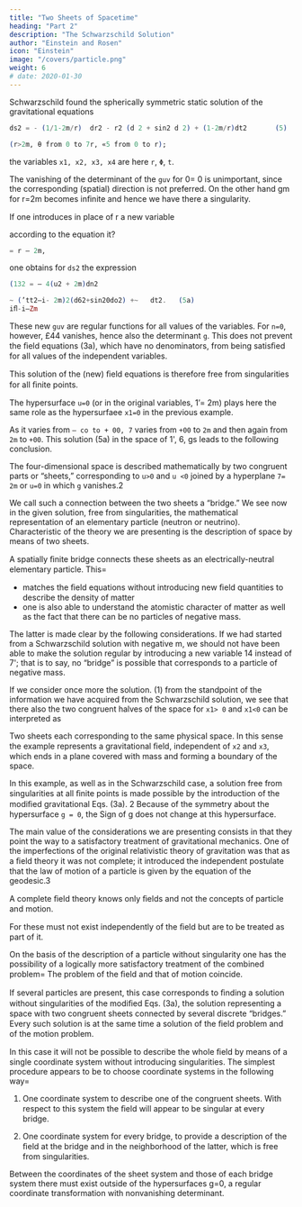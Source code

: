 ```yaml
---
title: "Two Sheets of Spacetime"
heading: "Part 2"
description: "The Schwarzschild Solution"
author: "Einstein and Rosen"
icon: "Einstein"
image: "/covers/particle.png"
weight: 6
# date: 2020-01-30
---
```





Schwarzschild found the spherically symmetric static solution of the gravitational equations
                                                              
```elixir
ds2 = - (1/1-2m/r)  dr2 - r2 (d 2 + sin2 d 2) + (1-2m/r)dt2       (5)
```

```elixir
(r>2m, θ from 0 to 7r, «5 from 0 to r); 
```

the variables `x1, x2, x3, x4` are here `r`, `Φ`, `t`. 

The vanishing of the determinant of the `guv` for 0= 0 is unimportant, since the corresponding (spatial) direction is not preferred. On the other hand gm for r=2m becomes inﬁnite and hence we have there a singularity.

If one introduces in place of r a new variable             
                                                                 
according to the equation it? 

```elixir
= r — 2m,                           
```

one obtains for `ds2` the expression                            

```elixir                                                              
(132 = — 4(u2 + 2m)dn2

~ (’tt2—i- 2m)2(d62+sin20do2) +~   dt2.   (5a)   
iﬂ-i—Zm
```

These new `guv` are regular functions for all values of the variables. For `n=0`, however, £44 vanishes, hence also the determinant `g`. This does not prevent the ﬁeld equations (3a), which have no denominators, from being satisﬁed for all values of the independent variables. 

This solution of the (new) ﬁeld equations is therefore free from singularities for all ﬁnite points. 

The hypersurface `u=0` (or in the original variables, 1’=  2m) plays here the same role as the hypersurfaee `x1=0` in the previous example. 

As it varies from `— co to + 00, 7` varies from `+00` to `2m` and then again from `2m` to `+00`. This solution (5a) in the space of 1', 6, gs leads to the following conclusion. 

The four-dimensional space is described mathematically by two congruent parts or “sheets,” corresponding to `u>0` and `u <0` joined by a hyperplane `7=  2m` or `u=0` in which `g` vanishes.2 

We call such a connection between the two sheets a “bridge.” We see now in the given solution, free from singularities, the mathematical representation of an elementary particle (neutron or neutrino). Characteristic of the theory we are presenting is the description of space by means of two sheets.

A spatially ﬁnite bridge connects these sheets as an electrically-neutral elementary particle. This= 
- matches <!-- With this conception one not only obtains the representation of an elementary particle by using only --> the ﬁeld equations without introducing new ﬁeld quantities to describe the density of matter
-  one is also able to understand the atomistic character of matter as well as the fact that there can be no particles of negative mass. 

The latter is made clear by the following considerations. If we had started from a Schwarzschild solution with negative m, we should not have been able to make the solution regular by introducing a new variable 14 instead of 7'; that is to say, no “bridge” is possible that corresponds to a particle of negative mass. 

If we consider once more the solution. (1) from the standpoint of the information we have acquired from the Schwarzschild solution, we see that there also the two congruent halves of the space for `x1> 0` and `x1<0` can be interpreted as

Two sheets each corresponding to the same physical space. In this sense the example represents a gravitational ﬁeld, independent of `x2` and `x3`, which ends in a plane covered with mass and forming a boundary of the space. 

In this example, as well as in the Schwarzschild case, a solution free from singularities at all ﬁnite points is made possible by the introduction of the modiﬁed gravitational Eqs. (3a). 2 Because of the symmetry about the hypersurface `g = 0`, the Sign of g does not change at this hypersurface.

The main value of the considerations we are presenting consists in that they point the way to a satisfactory treatment of gravitational mechanics. One of the imperfections of the original relativistic theory of gravitation was that as a ﬁeld theory it was not complete; it introduced the independent postulate that the law of motion of a particle is given by the equation of the geodesic.3           

A complete ﬁeld theory knows only ﬁelds and not the concepts of particle and motion. 

For these must not exist independently of the ﬁeld but are to be treated as part of it. 

On the basis of the description of a particle without singularity one has the possibility of a logically more satisfactory treatment of the combined problem=  The problem of the ﬁeld and that of motion coincide.                      

If several particles are present, this case corresponds to ﬁnding a solution without singularities of the modiﬁed Eqs. (3a), the solution representing a space with two congruent sheets connected by several discrete “bridges.” Every such solution is at the same time a solution of the ﬁeld problem and of the motion problem.                  

In this case it will not be possible to describe the whole ﬁeld by means of a single coordinate system without introducing singularities. The simplest procedure appears to be to choose coordinate systems in the following way=      

1. One coordinate system to describe one of the congruent sheets. With respect to this system the ﬁeld will appear to be singular at every bridge.          
   
2. One coordinate system for every bridge, to provide a description of the ﬁeld at the bridge and in the neighborhood of the latter, which is free from singularities.                                      

Between the coordinates of the sheet system and those of each bridge system there must exist outside of the hypersurfaces g=0, a regular coordinate transformation with nonvanishing determinant.

